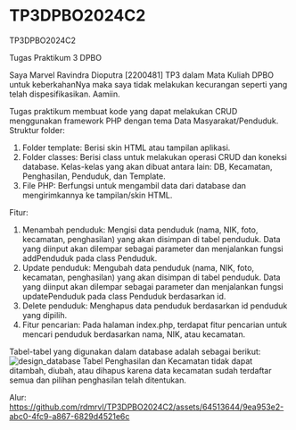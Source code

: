 # TP3DPBO2024C2
TP3DPBO2024C2

Tugas Praktikum 3 DPBO

Saya Marvel Ravindra Dioputra [2200481] TP3 dalam Mata Kuliah DPBO untuk keberkahanNya maka saya tidak melakukan kecurangan seperti yang telah dispesifikasikan. Aamiin.

Tugas praktikum membuat kode yang dapat melakukan CRUD menggunakan framework PHP dengan tema Data Masyarakat/Penduduk. Struktur folder:

  1. Folder template: Berisi skin HTML atau tampilan aplikasi.
  2. Folder classes: Berisi class untuk melakukan operasi CRUD dan koneksi database. Kelas-kelas yang akan dibuat antara lain: DB, Kecamatan, Penghasilan, Penduduk, dan Template.
  3. File PHP: Berfungsi untuk mengambil data dari database dan mengirimkannya ke tampilan/skin HTML.

Fitur:
  1. Menambah penduduk: Mengisi data penduduk (nama, NIK, foto, kecamatan, penghasilan) yang akan disimpan di tabel penduduk. Data yang diinput akan dilempar sebagai parameter dan menjalankan fungsi addPenduduk pada class Penduduk.
  2. Update penduduk: Mengubah data penduduk (nama, NIK, foto, kecamatan, penghasilan) yang akan disimpan di tabel penduduk. Data yang diinput akan dilempar sebagai parameter dan menjalankan fungsi updatePenduduk pada class Penduduk berdasarkan id.
  3. Delete penduduk: Menghapus data penduduk berdasarkan id penduduk yang dipilih.
  4. Fitur pencarian: Pada halaman index.php, terdapat fitur pencarian untuk mencari penduduk berdasarkan nama, NIK, atau kecamatan.

Tabel-tabel yang digunakan dalam database adalah sebagai berikut:
![design_database](https://github.com/rdmrvl/TP3DPBO2024C2/assets/64513644/26b83375-d87d-452f-bc78-323d11e74c76)
Tabel Penghasilan dan Kecamatan tidak dapat ditambah, diubah, atau dihapus karena data kecamatan sudah terdaftar semua dan pilihan penghasilan telah ditentukan.

Alur:
https://github.com/rdmrvl/TP3DPBO2024C2/assets/64513644/9ea953e2-abc0-4fc9-a867-6829d4521e6c


